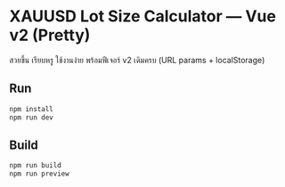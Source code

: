 # XAUUSD Lot Size Calculator — Vue v2 (Pretty)
สวยขึ้น เรียบหรู ใช้งานง่าย พร้อมฟีเจอร์ v2 เดิมครบ (URL params + localStorage)

## Run
```bash
npm install
npm run dev
```

## Build
```bash
npm run build
npm run preview
```
